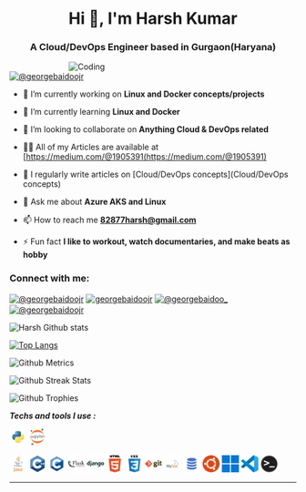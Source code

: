 <h1 align="center">Hi 👋, I'm Harsh Kumar</h1>
<h3 align="center">A Cloud/DevOps Engineer based in Gurgaon(Haryana)</h3>
<img align="right"alt="Coding" width="400" src="https://www.codemotion.com/magazine/wp-content/uploads/2020/09/devops-1024x527.png"> 

<p align="left"> <a href="https://twitter.com/o1_harsh" target="blank"><img src="https://img.shields.io/twitter/follow/@georgebaidoojr?logo=twitter&style=for-the-badge" alt="@georgebaidoojr" /></a> </p>

- 🔭 I’m currently working on **Linux and Docker concepts/projects**

- 🌱 I’m currently learning **Linux and Docker**

- 👯 I’m looking to collaborate on **Anything Cloud & DevOps related**

- 👨‍💻 All of my Articles are available at [https://medium.com/@1905391(https://medium.com/@1905391)

- 📝 I regularly write articles on [Cloud/DevOps concepts](Cloud/DevOps concepts)

- 💬 Ask me about **Azure AKS and Linux**

- 📫 How to reach me **82877harsh@gmail.com**

- ⚡ Fun fact **I like to workout, watch documentaries, and make beats as hobby**

<h3 align="left">Connect with me:</h3>
<p align="left">
<a href="https://twitter.com/o1_harsh" target="blank"><img align="center" src="https://raw.githubusercontent.com/rahuldkjain/github-profile-readme-generator/master/src/images/icons/Social/twitter.svg" alt="@georgebaidoojr" height="30" width="40" /></a>
<a href="https://www.linkedin.com/in/harshk01" target="blank"><img align="center" src="https://raw.githubusercontent.com/rahuldkjain/github-profile-readme-generator/master/src/images/icons/Social/linked-in-alt.svg" alt="georgebaidoojr" height="30" width="40" /></a>
<a href="https://instagram.com/@harsh_kr_17" target="blank"><img align="center" src="https://raw.githubusercontent.com/rahuldkjain/github-profile-readme-generator/master/src/images/icons/Social/instagram.svg" alt="@georgebaidoo_" height="30" width="40" /></a>
<a href="https://medium.com/@1905391" target="blank"><img align="center" src="https://raw.githubusercontent.com/rahuldkjain/github-profile-readme-generator/master/src/images/icons/Social/medium.svg" alt="@georgebaidoojr" height="30" width="40" /></a>
</p>

![Harsh Github stats](https://github-readme-stats.vercel.app/api?username=harsh6768-svg&show_icons=true&hide_border=true&count_private=true&theme=tokyonight)

[![Top Langs](https://github-readme-stats.vercel.app/api/top-langs/?username=harsh6768-svg&theme=tokyonight)](https://github.com/harsh6768-svg/github-readme-stats)

![Github Metrics](https://metrics.lecoq.io/harsh6768-svg)

![Github Streak Stats](https://github-readme-streak-stats.herokuapp.com/?user=harsh6768-svg&theme=tokyonight)

![Github Trophies](https://github-profile-trophy.vercel.app/?username=harsh6768-svg)



***Techs and tools I use :***

<code><img height="30" src="https://raw.githubusercontent.com/github/explore/80688e429a7d4ef2fca1e82350fe8e3517d3494d/topics/python/python.png"></code>
<code><img height="30" src="https://raw.githubusercontent.com/github/explore/80688e429a7d4ef2fca1e82350fe8e3517d3494d/topics/jupyter-notebook/jupyter-notebook.png"></code>

<code><img height="30" src="https://raw.githubusercontent.com/github/explore/80688e429a7d4ef2fca1e82350fe8e3517d3494d/topics/java/java.png"></code>
<code><img height="30" src="https://raw.githubusercontent.com/github/explore/80688e429a7d4ef2fca1e82350fe8e3517d3494d/topics/cpp/cpp.png"></code>
<code><img height="30" src="https://raw.githubusercontent.com/github/explore/80688e429a7d4ef2fca1e82350fe8e3517d3494d/topics/c/c.png"></code>
<code><img height="30" src="https://raw.githubusercontent.com/github/explore/80688e429a7d4ef2fca1e82350fe8e3517d3494d/topics/flask/flask.png"></code>
<code><img height="30" src="https://raw.githubusercontent.com/github/explore/80688e429a7d4ef2fca1e82350fe8e3517d3494d/topics/django/django.png"></code>
<code><img height="30" src="https://raw.githubusercontent.com/github/explore/80688e429a7d4ef2fca1e82350fe8e3517d3494d/topics/html/html.png"></code>
<code><img height="30" src="https://raw.githubusercontent.com/github/explore/80688e429a7d4ef2fca1e82350fe8e3517d3494d/topics/css/css.png"></code>
<code><img height="30" src="https://raw.githubusercontent.com/github/explore/80688e429a7d4ef2fca1e82350fe8e3517d3494d/topics/git/git.png"></code>
<code><img height="30" src="https://raw.githubusercontent.com/github/explore/80688e429a7d4ef2fca1e82350fe8e3517d3494d/topics/mysql/mysql.png"></code>
<code><img height="30" src="https://raw.githubusercontent.com/github/explore/80688e429a7d4ef2fca1e82350fe8e3517d3494d/topics/sql/sql.png"></code>
<code><img height="30" src="https://raw.githubusercontent.com/github/explore/80688e429a7d4ef2fca1e82350fe8e3517d3494d/topics/ubuntu/ubuntu.png"></code>
<code><img height="30" src="https://raw.githubusercontent.com/github/explore/80688e429a7d4ef2fca1e82350fe8e3517d3494d/topics/windows/windows.png"></code>
<code><img height="30" src="https://raw.githubusercontent.com/github/explore/80688e429a7d4ef2fca1e82350fe8e3517d3494d/topics/visual-studio-code/visual-studio-code.png"></code>
<code><img height="30" src="https://raw.githubusercontent.com/github/explore/80688e429a7d4ef2fca1e82350fe8e3517d3494d/topics/terminal/terminal.png"></code>
<hr>
<!--
harsh6768-svg/harsh6768-svg** is a ✨ _special_ ✨ repository because its `README.md` (this file) appears on your GitHub profile.
<h2>Certifications 🏆📜 :  </h2>
<table>
  <tr>
    <td rowspan="4">
        <img src="https://github.com/hamdan-codes/hamdan-codes/blob/main/Assets/DATA%20SCIENCE%20COURSE%20CERTIFICATE.PNG?raw=true", width="500px">
    </td>
  </tr>
  <tr>
    <td>
      <a href="https://www.hackerrank.com/certificates/71c6201316d1">
        <img src = "https://github.com/hamdan-codes/hamdan-codes/blob/main/Assets/Problem%20Solving%20Basic.jpeg?raw=true", width="200px">
      </a>
    </td>
    <td>
      <a href="https://www.hackerrank.com/certificates/39a2638276df">
        <img src = "https://github.com/hamdan-codes/hamdan-codes/blob/main/Assets/Problem%20Solving%20Intermediate.jpeg?raw=true", width="200px">
      </a>
    </td>
    <td>
      <a href="https://www.hackerrank.com/certificates/254295cc79fa">
        <img src = "https://github.com/harsh6768-svg/harsh6768-svg/blob/main/Assets/problem-solving.jpg?raw=true", width="150px">
      </a>
    </td>
  </tr>
  <tr>
    
    <td>
      <a href="https://www.hackerrank.com/certificates/e27df5ba4bf1">
        <img src = "https://github.com/harsh6768-svg/harsh6768-svg/blob/main/Assets/Java%20Basic.jpeg?raw=true", width="200px">
      </a>
    </td>
     <td>
     
    </td>
  </tr>
    
</table>
<hr>

[![trophy](https://github-profile-trophy.vercel.app/?username=hamdan-codes)](https://github.com/ryo-ma/github-profile-trophy)
<hr>

<h2>Starring repos will be appreciated as your ❤️ for me. 😃 </h2>

Here are some ideas to get you started:

- 🔭 I’m currently working on ...
- 🌱 I’m currently learning ...
- 👯 I’m looking to collaborate on ...
- 🤔 I’m looking for help with ...
- 💬 Ask me about ...
- 📫 How to reach me: ...
- 😄 Pronouns: ...
- ⚡ Fun fact: ...
-->
